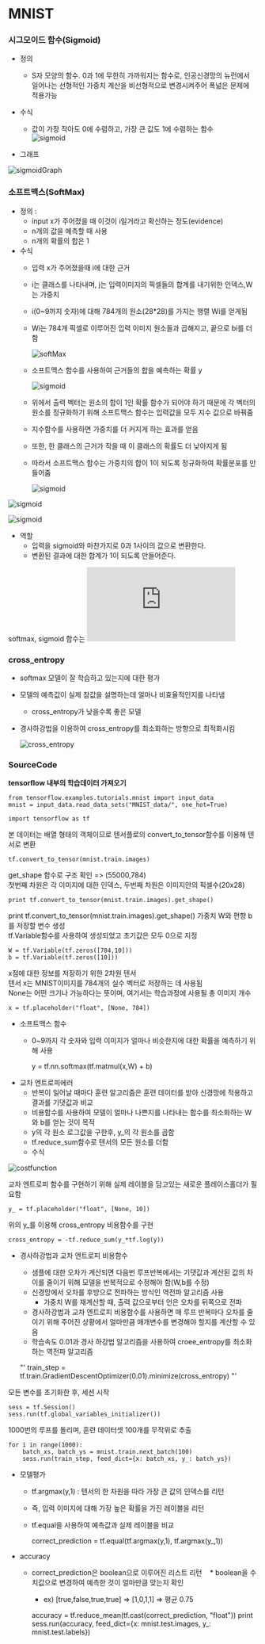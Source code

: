 # MNIST
### 시그모이드 함수(Sigmoid)
+ 정의 
    * S자 모양의 함수. 0과 1에 무한히 가까워지는 함수로, 인공신경망의 뉴런에서 일어나는 선형적인 가중치 계산을 비선형적으로 변경시켜주어 폭넒은 문제에 적용가능

+ 수식  
    * 값이 가장 작아도 0에 수렴하고, 가장 큰 값도 1에 수렴하는 함수  
       ![sigmoid](http://postfiles3.naver.net/20150612_50/2feelus_14340467064157goJq_PNG/2015-06-12_at_3.21.28_AM.png?type=w2)  

+ 그래프  

![sigmoidGraph](http://postfiles8.naver.net/20150612_71/2feelus_14340466751522xoTj_PNG/2015-06-12_at_3.20.33_AM.png?type=w2)


### 소프트맥스(SoftMax)
+ 정의 :
    * input x가 주어졌을 때 이것이 i일거라고 확신하는 정도(evidence)  
    * n개의 값을 예측할 때 사용
    * n개의 확률의 합은 1
+ 수식    
    - 입력 x가 주어졌을때 i에 대한 근거
    - i는 클래스를 나타내며, j는 입력이미지의 픽셀들의 합계를 내기위한 인덱스,W는 가중치
    - i(0~9까지 숫자)에 대해 784개의 원소(28*28)를 가지는 행렬 Wi를 얻게됨
    - Wi는 784개 픽셀로 이루어진 입력 이미지 원소들과 곱해지고, 끝으로 bi를 더함  

        ![softMax](http://solarisailab.com/wp-content/ql-cache/quicklatex.com-76767ba1433d447c496fb1ae236967e1_l3.png)  
    - 소프트맥스 함수를 사용하여 근거들의 합을 예측하는 확률 y

        ![sigmoid](http://solarisailab.com/wp-content/ql-cache/quicklatex.com-dee7412635e21a5494d11c8110245f7e_l3.png)  
    - 위에서 출력 벡터는 원소의 합이 1인 확률 함수가 되어야 하기 때문에 각 벡터의 원소를 정규화하기 위해 소프트맥스 함수는 입력값을 모두 지수 값으로 바꿔줌
    - 지수함수를 사용하면 가중치를 더 커지게 하는 효과를 얻음
    - 또한, 한 클래스의 근거가 작을 때 이 클래스의 확률도 더 낮아지게 됨
    - 따라서 소프트맥스 함수는 가중치의 합이 1이 되도록 정규화하여 확률분포를 만들어줌

        ![sigmoid](http://solarisailab.com/wp-content/ql-cache/quicklatex.com-3529273538223cea9fc696ee62202649_l3.png)  

![sigmoid](http://solarisailab.com/wp-content/uploads/2016/05/softmax-regression-scalargraph2-1024x409.png)  

![sigmoid](http://solarisailab.com/wp-content/uploads/2016/05/softmax-regression-vectorequation-1024x250.png)
+ 역할  
    * 입력을 sigmoid와 마찬가지로 0과 1사이의 값으로 변환한다.
    * 변환된 결과에 대한 합계가 1이 되도록 만들어준다.
    
softmax, sigmoid 함수는 ![활성화 함수](http://www.aistudy.com/neural/theory_oh.htm#_bookmark_23d2610)

### cross_entropy
+ softmax 모델이 잘 학습하고 있는지에 대한 평가
+ 모델의 예측값이 실제 참값을 설명하는데 얼마나 비효율적인지를 나타냄
    * cross_entropy가 낮을수록 좋은 모델
+ 경사하강법을 이용하여 cross_entropy를 최소화하는 방향으로 최적화시킴

    ![cross_entropy](http://solarisailab.com/wp-content/ql-cache/quicklatex.com-b35ff2c3d573093a809d75e250e35328_l3.png)

### SourceCode
**tensorflow 내부의 학습데이터 가져오기**

    from tensorflow.examples.tutorials.mnist import input_data
    mnist = input_data.read_data_sets("MNIST_data/", one_hot=True)
    
    import tensorflow as tf

본 데이터는 배열 형태의 객체이므로 텐서플로의 convert_to_tensor함수를 이용해 텐서로 변환  

    tf.convert_to_tensor(mnist.train.images)
get_shape 함수로 구조 확인 => (55000,784)  
첫번째 차원은 각 이미지에 대한 인덱스, 두번째 차원은 이미지안의 픽셀수(20x28)  

    print tf.convert_to_tensor(mnist.train.images).get_shape()

 print tf.convert_to_tensor(mnist.train.images).get_shape()
가중치 W와 편향 b를 저장할 변수 생성  
tf.Variable함수를 사용하여 생성되었고 초기값은 모두 0으로 지정

    W = tf.Variable(tf.zeros([784,10]))
    b = tf.Variable(tf.zeros([10]))

x점에 대한 정보를 저장하기 위한 2차원 텐서  
텐서 x는 MNIST이미지를 784개의 실수 벡터로 저장하는 데 사용됨  
None는 어떤 크기나 가능하다는 뜻이며, 여기서는 학습과정에 사용될 총 이미지 개수

    x = tf.placeholder("float", [None, 784])
<!-- # x = tf.placeholder(tf.float32, shape=[None,784]) -->


+ 소프트맥스 함수
    - 0~9까지 각 숫자와 입력 이미지가 얼마나 비슷한지에 대한 확률을 예측하기 위해 사용  


        y = tf.nn.softmax(tf.matmul(x,W) + b)
​    

<!-- # y_ = tf.placeholder(tf.float32, shape=[None,10]) -->
+ 교차 엔트로피에러
    * 반복이 일어날 때마다 훈련 알고리즘은 훈련 데이터를 받아 신경망에 적용하고 결과를 기댓값과 비교
    * 비용함수를 사용하여 모델이 얼마나 나쁜지를 나타내는 함수를 최소화하는 W와 b를 얻는 것이 목적
    * y의 각 원소 로그값을 구한후, y_의 각 원소를 곱함  
    * tf.reduce_sum함수로 텐서의 모든 원소를 더함
    * 수식


![costfunction](http://solarisailab.com/wp-content/ql-cache/quicklatex.com-b35ff2c3d573093a809d75e250e35328_l3.png)

교차 엔트로피 함수를 구현하기 위해 실제 레이블을 담고있는 새로운 플레이스홀더가 필요함

    y_ = tf.placeholder("float", [None, 10])

위의 y_를 이용해 cross_entropy 비용함수를 구현

    cross_entropy = -tf.reduce_sum(y_*tf.log(y))

+ 경사하강법과 교차 엔트로피 비용함수
    * 샘플에 대한 오차가 계산되면 다음번 루프반복에서는 기댓값과 계산된 값의 차이를 줄이기 위해 모델을 반복적으로 수정해야 함(W,b를 수정)
    * 신경망에서 오차를 후방으로 전파하는 방식인 역전파 알고리즘 사용
        - 가중치 W를 재계산할 때, 출력 값으로부터 언은 오차를 뒤쪽으로 전파
    * 경사하강법과 교차 엔트로피 비용함수를 사용하면 매 루프 반복마다 오차를 줄이기 위해 주어진 상황에서 얼마만큼 매개변수를 변경해야 할지를 계산할 수 있음
    * 학습속도 0.01과 경사 하강법 알고리즘을 사용하여 croee_entropy를 최소화하는 역전파 알고리즘


    "'
    train_step = tf.train.GradientDescentOptimizer(0.01).minimize(cross_entropy)
    "'

모든 변수를 초기화한 후, 세션 시작

    sess = tf.Session()
    sess.run(tf.global_variables_initializer())

1000번의 루프를 돌리며, 훈련 데이터셋 100개를 무작위로 추출

    for i in range(1000):
        batch_xs, batch_ys = mnist.train.next_batch(100)
        sess.run(train_step, feed_dict={x: batch_xs, y_: batch_ys})

+ 모델평가
    * tf.argmax(y,1) : 텐서의 한 차원을 따라 가장 큰 값의 인덱스를 리턴
    * 즉, 입력 이미지에 대해 가장 높은 확률을 가진 레이블을 리턴
    * tf.equal을 사용하여 예측값과 실제 레이블을 비교


        correct_prediction = tf.equal(tf.argmax(y,1), tf.argmax(y_,1))
+ accuracy
    * correct_prediction은 boolean으로 이루어진 리스트 리턴 
    * boolean을 수치값으로 변경하여 예측한 것이 얼마만큼 맞는지 확인
        - ex) [true,false,true,true] => [1,0,1,1] => 평균 0.75


        accuracy = tf.reduce_mean(tf.cast(correct_prediction, "float"))
        print sess.run(accuracy, feed_dict={x: mnist.test.images, y_: mnist.test.labels})
